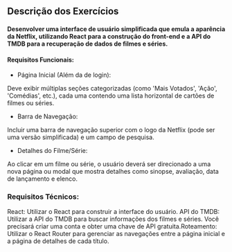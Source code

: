 ## Descrição dos Exercícios
#### Desenvolver uma interface de usuário simplificada que emula a aparência da Netflix, utilizando React para a construção do front-end e a API do TMDB para a recuperação de dados de filmes e séries.

#### Requisitos Funcionais:

- Página Inicial (Além da de login):

Deve exibir múltiplas seções categorizadas (como 'Mais Votados', 'Ação', 'Comédias', etc.), cada uma contendo uma lista horizontal de cartões de filmes ou séries.

- Barra de Navegação:

Incluir uma barra de navegação superior com o logo da Netflix (pode ser uma versão simplificada) e um campo de pesquisa.

- Detalhes do Filme/Série:

Ao clicar em um filme ou série, o usuário deverá ser direcionado a uma nova página ou modal que mostra detalhes como sinopse, avaliação, data de lançamento e elenco.

### Requisitos Técnicos:

React: Utilizar o React para construir a interface do usuário.
API do TMDB: Utilizar a API do TMDB para buscar informações dos filmes e séries. Você precisará criar uma conta e obter uma chave de API gratuita.Roteamento: Utilizar o React Router para gerenciar as navegações entre a página inicial e a página de detalhes de cada título.